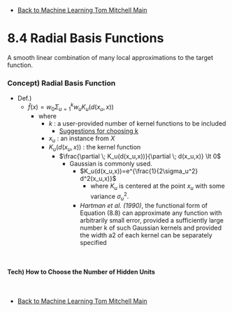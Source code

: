 * [Back to Machine Learning Tom Mitchell Main](../../main.md)

# 8.4 Radial Basis Functions
A smooth linear combination of many local 
approximations to the target function.

### Concept) Radial Basis Function
- Def.)
  - $\hat{f}(x)=w_0 \Sigma_{u=1}^k w_uK_u(d(x_u,x))$
    - where
      - $k$ : a user-provided number of kernel functions to be included
        - [Suggestions for choosing k](#tech-how-to-choose-the-number-of-hidden-units)
      - $x_u$ : an instance from $X$ 
      - $K_u(d(x_u,x))$ : the kernel function
        - $\frac{\partial \; K_u(d(x_u,x))}{\partial \; d(x_u,x)} \lt 0$
          - Gaussian is commonly used.
            - $K_u(d(x_u,x))=e^{\frac{1}{2\sigma_u^2} d^2(x_u,x)}$
              - where $K_u$ is centered at the point $x_u$ with some variance $\sigma_u^2$.
            - *Hartman et al. (1990)*, the functional form of Equation (8.8) can 
approximate any function with arbitrarily small error, provided a sufficiently large 
number k of such Gaussian kernels and provided the width a2 of each kernel can 
be separately specified



<br>

#### Tech) How to Choose the Number of Hidden Units












<br>

* [Back to Machine Learning Tom Mitchell Main](../../main.md)